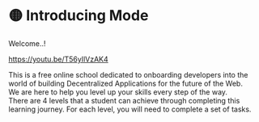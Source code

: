 # 🟡 Introducing Mode

Welcome..!

https://youtu.be/T56yIlVzAK4

This is a free online school dedicated to onboarding developers into the world of building Decentralized Applications for the future of the Web. <br/>
We are here to help you level up your skills every step of the way. <br/>
There are 4 levels that a student can achieve through completing this learning journey. For each level, you will need to complete a set of tasks.<br/>